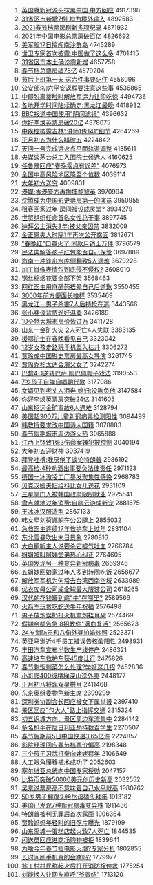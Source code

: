 1. [英国就新冠源头抹黑中国 中方回应](http://www.baidu.com/baidu?cl=3&tn=SE_baiduhomet8_jmjb7mjw&rsv_dl=fyb_top&fr=top1000&wd=%D3%A2%B9%FA%BE%CD%D0%C2%B9%DA%D4%B4%CD%B7%C4%A8%BA%DA%D6%D0%B9%FA%20%D6%D0%B7%BD%BB%D8%D3%A6) 4917398
1. [31省区市新增7例 均为境外输入](http://www.baidu.com/baidu?cl=3&tn=SE_baiduhomet8_jmjb7mjw&rsv_dl=fyb_top&fr=top1000&wd=31%CA%A1%C7%F8%CA%D0%D0%C2%D4%F67%C0%FD%20%BE%F9%CE%AA%BE%B3%CD%E2%CA%E4%C8%EB) 4892583
1. [2021春节档票房刷新多项纪录](http://www.baidu.com/baidu?cl=3&tn=SE_baiduhomet8_jmjb7mjw&rsv_dl=fyb_top&fr=top1000&wd=2021%B4%BA%BD%DA%B5%B5%C6%B1%B7%BF%CB%A2%D0%C2%B6%E0%CF%EE%BC%CD%C2%BC) 4871932
1. [2021年中国电影总票房破百亿](http://www.baidu.com/baidu?cl=3&tn=SE_baiduhomet8_jmjb7mjw&rsv_dl=fyb_top&fr=top1000&wd=2021%C4%EA%D6%D0%B9%FA%B5%E7%D3%B0%D7%DC%C6%B1%B7%BF%C6%C6%B0%D9%D2%DA) 4826692
1. [美军舰17日擅闯南沙群岛](http://www.baidu.com/baidu?cl=3&tn=SE_baiduhomet8_jmjb7mjw&rsv_dl=fyb_top&fr=top1000&wd=%C3%C0%BE%FC%BD%A217%C8%D5%C9%C3%B4%B3%C4%CF%C9%B3%C8%BA%B5%BA) 4745289
1. [世卫专家首次披露:中国做了这么多](http://www.baidu.com/baidu?cl=3&tn=SE_baiduhomet8_jmjb7mjw&rsv_dl=fyb_top&fr=top1000&wd=%CA%C0%CE%C0%D7%A8%BC%D2%CA%D7%B4%CE%C5%FB%C2%B6%3A%D6%D0%B9%FA%D7%F6%C1%CB%D5%E2%C3%B4%B6%E0) 4701415
1. [31省区市本土确诊零新增](http://www.baidu.com/baidu?cl=3&tn=SE_baiduhomet8_jmjb7mjw&rsv_dl=fyb_top&fr=top1000&wd=31%CA%A1%C7%F8%CA%D0%B1%BE%CD%C1%C8%B7%D5%EF%C1%E3%D0%C2%D4%F6) 4657758
1. [春节档总票房破75亿](http://www.baidu.com/baidu?cl=3&tn=SE_baiduhomet8_jmjb7mjw&rsv_dl=fyb_top&fr=top1000&wd=%B4%BA%BD%DA%B5%B5%D7%DC%C6%B1%B7%BF%C6%C675%D2%DA) 4579204
1. [节后上班第一天 这六件事要记住](http://www.baidu.com/baidu?cl=3&tn=SE_baiduhomet8_jmjb7mjw&rsv_dl=fyb_top&fr=top1000&wd=%BD%DA%BA%F3%C9%CF%B0%E0%B5%DA%D2%BB%CC%EC%20%D5%E2%C1%F9%BC%FE%CA%C2%D2%AA%BC%C7%D7%A1) 4556096
1. [公安部:初六平安返程要注意这些事](http://www.baidu.com/baidu?cl=3&tn=SE_baiduhomet8_jmjb7mjw&rsv_dl=fyb_top&fr=top1000&wd=%B9%AB%B0%B2%B2%BF%3A%B3%F5%C1%F9%C6%BD%B0%B2%B7%B5%B3%CC%D2%AA%D7%A2%D2%E2%D5%E2%D0%A9%CA%C2) 4536865
1. [中印脱离接触时解放军运力让印吃惊](http://www.baidu.com/baidu?cl=3&tn=SE_baiduhomet8_jmjb7mjw&rsv_dl=fyb_top&fr=top1000&wd=%D6%D0%D3%A1%CD%D1%C0%EB%BD%D3%B4%A5%CA%B1%BD%E2%B7%C5%BE%FC%D4%CB%C1%A6%C8%C3%D3%A1%B3%D4%BE%AA) 4494736
1. [各地开学时间陆续确定:黑龙江最晚](http://www.baidu.com/baidu?cl=3&tn=SE_baiduhomet8_jmjb7mjw&rsv_dl=fyb_top&fr=top1000&wd=%B8%F7%B5%D8%BF%AA%D1%A7%CA%B1%BC%E4%C2%BD%D0%F8%C8%B7%B6%A8%3A%BA%DA%C1%FA%BD%AD%D7%EE%CD%ED) 4418932
1. [BBC报道中国使用"阴间滤镜"](http://www.baidu.com/baidu?cl=3&tn=SE_baiduhomet8_jmjb7mjw&rsv_dl=fyb_top&fr=top1000&wd=BBC%B1%A8%B5%C0%D6%D0%B9%FA%CA%B9%D3%C3%22%D2%F5%BC%E4%C2%CB%BE%B5%22) 4396632
1. [你好李焕英票房破20亿](http://www.baidu.com/baidu?cl=3&tn=SE_baiduhomet8_jmjb7mjw&rsv_dl=fyb_top&fr=top1000&wd=%C4%E3%BA%C3%C0%EE%BB%C0%D3%A2%C6%B1%B7%BF%C6%C620%D2%DA) 4378075
1. [中疾控披露吉林"讲师1传141"细节](http://www.baidu.com/baidu?cl=3&tn=SE_baiduhomet8_jmjb7mjw&rsv_dl=fyb_top&fr=top1000&wd=%D6%D0%BC%B2%BF%D8%C5%FB%C2%B6%BC%AA%C1%D6%22%BD%B2%CA%A61%B4%AB141%22%CF%B8%BD%DA) 4264269
1. [正月初五为什么叫破五](http://www.baidu.com/baidu?cl=3&tn=SE_baiduhomet8_jmjb7mjw&rsv_dl=fyb_top&fr=top1000&wd=%D5%FD%D4%C2%B3%F5%CE%E5%CE%AA%CA%B2%C3%B4%BD%D0%C6%C6%CE%E5) 4224842
1. [天问一号完成远火点平面轨道调整](http://www.baidu.com/baidu?cl=3&tn=SE_baiduhomet8_jmjb7mjw&rsv_dl=fyb_top&fr=top1000&wd=%CC%EC%CE%CA%D2%BB%BA%C5%CD%EA%B3%C9%D4%B6%BB%F0%B5%E3%C6%BD%C3%E6%B9%EC%B5%C0%B5%F7%D5%FB) 4185611
1. [央媒谈茅台总工入围院士候选人](http://www.baidu.com/baidu?cl=3&tn=SE_baiduhomet8_jmjb7mjw&rsv_dl=fyb_top&fr=top1000&wd=%D1%EB%C3%BD%CC%B8%C3%A9%CC%A8%D7%DC%B9%A4%C8%EB%CE%A7%D4%BA%CA%BF%BA%F2%D1%A1%C8%CB) 4160625
1. [任鲁豫回应"春晚零点有误差"](http://www.baidu.com/baidu?cl=3&tn=SE_baiduhomet8_jmjb7mjw&rsv_dl=fyb_top&fr=top1000&wd=%C8%CE%C2%B3%D4%A5%BB%D8%D3%A6%22%B4%BA%CD%ED%C1%E3%B5%E3%D3%D0%CE%F3%B2%EE%22) 4076973
1. [全国中高风险地区降至个位数](http://www.baidu.com/baidu?cl=3&tn=SE_baiduhomet8_jmjb7mjw&rsv_dl=fyb_top&fr=top1000&wd=%C8%AB%B9%FA%D6%D0%B8%DF%B7%E7%CF%D5%B5%D8%C7%F8%BD%B5%D6%C1%B8%F6%CE%BB%CA%FD) 4039114
1. [大年初六送穷](http://www.baidu.com/baidu?cl=3&tn=SE_baiduhomet8_jmjb7mjw&rsv_dl=fyb_top&fr=top1000&wd=%B4%F3%C4%EA%B3%F5%C1%F9%CB%CD%C7%EE) 4009831
1. [港媒:香港警方再拘捕黎智英](http://www.baidu.com/baidu?cl=3&tn=SE_baiduhomet8_jmjb7mjw&rsv_dl=fyb_top&fr=top1000&wd=%B8%DB%C3%BD%3A%CF%E3%B8%DB%BE%AF%B7%BD%D4%D9%BE%D0%B2%B6%C0%E8%D6%C7%D3%A2) 3970994
1. [沈腾成为中国影史票房第一的演员](http://www.baidu.com/baidu?cl=3&tn=SE_baiduhomet8_jmjb7mjw&rsv_dl=fyb_top&fr=top1000&wd=%C9%F2%CC%DA%B3%C9%CE%AA%D6%D0%B9%FA%D3%B0%CA%B7%C6%B1%B7%BF%B5%DA%D2%BB%B5%C4%D1%DD%D4%B1) 3950955
1. [租客回家过年 房间被设成灵堂?](http://www.baidu.com/baidu?cl=3&tn=SE_baiduhomet8_jmjb7mjw&rsv_dl=fyb_top&fr=top1000&wd=%D7%E2%BF%CD%BB%D8%BC%D2%B9%FD%C4%EA%20%B7%BF%BC%E4%B1%BB%C9%E8%B3%C9%C1%E9%CC%C3%3F) 3934279
1. [世贸组织任命首名女性总干事](http://www.baidu.com/baidu?cl=3&tn=SE_baiduhomet8_jmjb7mjw&rsv_dl=fyb_top&fr=top1000&wd=%CA%C0%C3%B3%D7%E9%D6%AF%C8%CE%C3%FC%CA%D7%C3%FB%C5%AE%D0%D4%D7%DC%B8%C9%CA%C2) 3897745
1. [迪拜公主消失3年:被父亲囚禁](http://www.baidu.com/baidu?cl=3&tn=SE_baiduhomet8_jmjb7mjw&rsv_dl=fyb_top&fr=top1000&wd=%B5%CF%B0%DD%B9%AB%D6%F7%CF%FB%CA%A73%C4%EA%3A%B1%BB%B8%B8%C7%D7%C7%F4%BD%FB) 3832009
1. [金正恩夫人时隔1年再次公开露面](http://www.baidu.com/baidu?cl=3&tn=SE_baiduhomet8_jmjb7mjw&rsv_dl=fyb_top&fr=top1000&wd=%BD%F0%D5%FD%B6%F7%B7%F2%C8%CB%CA%B1%B8%F41%C4%EA%D4%D9%B4%CE%B9%AB%BF%AA%C2%B6%C3%E6) 3812671
1. ["春晚红"口罩火了 同款月销上万件](http://www.baidu.com/baidu?cl=3&tn=SE_baiduhomet8_jmjb7mjw&rsv_dl=fyb_top&fr=top1000&wd=%22%B4%BA%CD%ED%BA%EC%22%BF%DA%D5%D6%BB%F0%C1%CB%20%CD%AC%BF%EE%D4%C2%CF%FA%C9%CF%CD%F2%BC%FE) 3796579
1. [民法典解答孩子红包能否自己保管](http://www.baidu.com/baidu?cl=3&tn=SE_baiduhomet8_jmjb7mjw&rsv_dl=fyb_top&fr=top1000&wd=%C3%F1%B7%A8%B5%E4%BD%E2%B4%F0%BA%A2%D7%D3%BA%EC%B0%FC%C4%DC%B7%F1%D7%D4%BC%BA%B1%A3%B9%DC) 3697889
1. [海南一冲锋舟水库侧翻致5人遇难](http://www.baidu.com/baidu?cl=3&tn=SE_baiduhomet8_jmjb7mjw&rsv_dl=fyb_top&fr=top1000&wd=%BA%A3%C4%CF%D2%BB%B3%E5%B7%E6%D6%DB%CB%AE%BF%E2%B2%E0%B7%AD%D6%C25%C8%CB%D3%F6%C4%D1) 3679228
1. [加工肖像表情包到底侵不侵权?](http://www.baidu.com/baidu?cl=3&tn=SE_baiduhomet8_jmjb7mjw&rsv_dl=fyb_top&fr=top1000&wd=%BC%D3%B9%A4%D0%A4%CF%F1%B1%ED%C7%E9%B0%FC%B5%BD%B5%D7%C7%D6%B2%BB%C7%D6%C8%A8%3F) 3608010
1. [钢丝棉烟花要全部下架](http://www.baidu.com/baidu?cl=3&tn=SE_baiduhomet8_jmjb7mjw&rsv_dl=fyb_top&fr=top1000&wd=%B8%D6%CB%BF%C3%DE%D1%CC%BB%A8%D2%AA%C8%AB%B2%BF%CF%C2%BC%DC) 3568463
1. [网红医生用麻醉药捂晕自己后道歉](http://www.baidu.com/baidu?cl=3&tn=SE_baiduhomet8_jmjb7mjw&rsv_dl=fyb_top&fr=top1000&wd=%CD%F8%BA%EC%D2%BD%C9%FA%D3%C3%C2%E9%D7%ED%D2%A9%CE%E6%D4%CE%D7%D4%BC%BA%BA%F3%B5%C0%C7%B8) 3550455
1. [3000年前方便面长啥样](http://www.baidu.com/baidu?cl=3&tn=SE_baiduhomet8_jmjb7mjw&rsv_dl=fyb_top&fr=top1000&wd=3000%C4%EA%C7%B0%B7%BD%B1%E3%C3%E6%B3%A4%C9%B6%D1%F9) 3535469
1. [黑龙江一男子杀害7人后持枪在逃](http://www.baidu.com/baidu?cl=3&tn=SE_baiduhomet8_jmjb7mjw&rsv_dl=fyb_top&fr=top1000&wd=%BA%DA%C1%FA%BD%AD%D2%BB%C4%D0%D7%D3%C9%B1%BA%A67%C8%CB%BA%F3%B3%D6%C7%B9%D4%DA%CC%D3) 3443566
1. [张小斐谈背贾玲好温柔](http://www.baidu.com/baidu?cl=3&tn=SE_baiduhomet8_jmjb7mjw&rsv_dl=fyb_top&fr=top1000&wd=%D5%C5%D0%A1%EC%B3%CC%B8%B1%B3%BC%D6%C1%E1%BA%C3%CE%C2%C8%E1) 3426189
1. [10个特大城市房价皆过万](http://www.baidu.com/baidu?cl=3&tn=SE_baiduhomet8_jmjb7mjw&rsv_dl=fyb_top&fr=top1000&wd=10%B8%F6%CC%D8%B4%F3%B3%C7%CA%D0%B7%BF%BC%DB%BD%D4%B9%FD%CD%F2) 3411728
1. [山东一金矿火灾 2人死亡4人失联](http://www.baidu.com/baidu?cl=3&tn=SE_baiduhomet8_jmjb7mjw&rsv_dl=fyb_top&fr=top1000&wd=%C9%BD%B6%AB%D2%BB%BD%F0%BF%F3%BB%F0%D4%D6%202%C8%CB%CB%C0%CD%F64%C8%CB%CA%A7%C1%AA) 3383135
1. [援鄂护士在春晚看见自己](http://www.baidu.com/baidu?cl=3&tn=SE_baiduhomet8_jmjb7mjw&rsv_dl=fyb_top&fr=top1000&wd=%D4%AE%B6%F5%BB%A4%CA%BF%D4%DA%B4%BA%CD%ED%BF%B4%BC%FB%D7%D4%BC%BA) 3323042
1. [12岁女孩走路玩手机坠入枯井](http://www.baidu.com/baidu?cl=3&tn=SE_baiduhomet8_jmjb7mjw&rsv_dl=fyb_top&fr=top1000&wd=12%CB%EA%C5%AE%BA%A2%D7%DF%C2%B7%CD%E6%CA%D6%BB%FA%D7%B9%C8%EB%BF%DD%BE%AE) 3306272
1. [贾玲成中国影史票房最高女导演](http://www.baidu.com/baidu?cl=3&tn=SE_baiduhomet8_jmjb7mjw&rsv_dl=fyb_top&fr=top1000&wd=%BC%D6%C1%E1%B3%C9%D6%D0%B9%FA%D3%B0%CA%B7%C6%B1%B7%BF%D7%EE%B8%DF%C5%AE%B5%BC%D1%DD) 3261745
1. [贾玲乔杉太适合演父女了](http://www.baidu.com/baidu?cl=3&tn=SE_baiduhomet8_jmjb7mjw&rsv_dl=fyb_top&fr=top1000&wd=%BC%D6%C1%E1%C7%C7%C9%BC%CC%AB%CA%CA%BA%CF%D1%DD%B8%B8%C5%AE%C1%CB) 3242274
1. [巴黎4-1逆转巴萨 姆巴佩帽子戏法](http://www.baidu.com/baidu?cl=3&tn=SE_baiduhomet8_jmjb7mjw&rsv_dl=fyb_top&fr=top1000&wd=%B0%CD%C0%E84-1%C4%E6%D7%AA%B0%CD%C8%F8%20%C4%B7%B0%CD%C5%E5%C3%B1%D7%D3%CF%B7%B7%A8) 3190553
1. [7岁孩子自弹自唱朝代歌](http://www.baidu.com/baidu?cl=3&tn=SE_baiduhomet8_jmjb7mjw&rsv_dl=fyb_top&fr=top1000&wd=7%CB%EA%BA%A2%D7%D3%D7%D4%B5%AF%D7%D4%B3%AA%B3%AF%B4%FA%B8%E8) 3177086
1. [女婿见到老丈人泪奔 媳妇:没欺负他](http://www.baidu.com/baidu?cl=3&tn=SE_baiduhomet8_jmjb7mjw&rsv_dl=fyb_top&fr=top1000&wd=%C5%AE%D0%F6%BC%FB%B5%BD%C0%CF%D5%C9%C8%CB%C0%E1%B1%BC%20%CF%B1%B8%BE%3A%C3%BB%C6%DB%B8%BA%CB%FB) 3147584
1. [你好李焕英票房突破24亿](http://www.baidu.com/baidu?cl=3&tn=SE_baiduhomet8_jmjb7mjw&rsv_dl=fyb_top&fr=top1000&wd=%C4%E3%BA%C3%C0%EE%BB%C0%D3%A2%C6%B1%B7%BF%CD%BB%C6%C624%D2%DA) 3141605
1. [山东招远金矿事故6人遇难](http://www.baidu.com/baidu?cl=3&tn=SE_baiduhomet8_jmjb7mjw&rsv_dl=fyb_top&fr=top1000&wd=%C9%BD%B6%AB%D5%D0%D4%B6%BD%F0%BF%F3%CA%C2%B9%CA6%C8%CB%D3%F6%C4%D1) 3128794
1. [美国超300万儿童新冠病毒检测阳性](http://www.baidu.com/baidu?cl=3&tn=SE_baiduhomet8_jmjb7mjw&rsv_dl=fyb_top&fr=top1000&wd=%C3%C0%B9%FA%B3%AC300%CD%F2%B6%F9%CD%AF%D0%C2%B9%DA%B2%A1%B6%BE%BC%EC%B2%E2%D1%F4%D0%D4) 3094499
1. [韩教授要求改中国诗人国籍](http://www.baidu.com/baidu?cl=3&tn=SE_baiduhomet8_jmjb7mjw&rsv_dl=fyb_top&fr=top1000&wd=%BA%AB%BD%CC%CA%DA%D2%AA%C7%F3%B8%C4%D6%D0%B9%FA%CA%AB%C8%CB%B9%FA%BC%AE) 3078883
1. [春节假期城市周边游火热](http://www.baidu.com/baidu?cl=3&tn=SE_baiduhomet8_jmjb7mjw&rsv_dl=fyb_top&fr=top1000&wd=%B4%BA%BD%DA%BC%D9%C6%DA%B3%C7%CA%D0%D6%DC%B1%DF%D3%CE%BB%F0%C8%C8) 3065888
1. [江西上饶致1死3伤命案嫌犯被控制](http://www.baidu.com/baidu?cl=3&tn=SE_baiduhomet8_jmjb7mjw&rsv_dl=fyb_top&fr=top1000&wd=%BD%AD%CE%F7%C9%CF%C8%C4%D6%C21%CB%C03%C9%CB%C3%FC%B0%B8%CF%D3%B7%B8%B1%BB%BF%D8%D6%C6) 3040194
1. [大年初五迎财神](http://www.baidu.com/baidu?cl=3&tn=SE_baiduhomet8_jmjb7mjw&rsv_dl=fyb_top&fr=top1000&wd=%B4%F3%C4%EA%B3%F5%CE%E5%D3%AD%B2%C6%C9%F1) 3037419
1. [拜登吐槽:我厌倦了谈论特朗普](http://www.baidu.com/baidu?cl=3&tn=SE_baiduhomet8_jmjb7mjw&rsv_dl=fyb_top&fr=top1000&wd=%B0%DD%B5%C7%CD%C2%B2%DB%3A%CE%D2%D1%E1%BE%EB%C1%CB%CC%B8%C2%DB%CC%D8%C0%CA%C6%D5) 2986192
1. [最高检:4种劝酒出事要负法律责任](http://www.baidu.com/baidu?cl=3&tn=SE_baiduhomet8_jmjb7mjw&rsv_dl=fyb_top&fr=top1000&wd=%D7%EE%B8%DF%BC%EC%3A4%D6%D6%C8%B0%BE%C6%B3%F6%CA%C2%D2%AA%B8%BA%B7%A8%C2%C9%D4%F0%C8%CE) 2971123
1. [德国一冰激凌工厂暴发聚集性感染](http://www.baidu.com/baidu?cl=3&tn=SE_baiduhomet8_jmjb7mjw&rsv_dl=fyb_top&fr=top1000&wd=%B5%C2%B9%FA%D2%BB%B1%F9%BC%A4%C1%E8%B9%A4%B3%A7%B1%A9%B7%A2%BE%DB%BC%AF%D0%D4%B8%D0%C8%BE) 2968783
1. [贝克汉姆夫妇给科比女儿送花](http://www.baidu.com/baidu?cl=3&tn=SE_baiduhomet8_jmjb7mjw&rsv_dl=fyb_top&fr=top1000&wd=%B1%B4%BF%CB%BA%BA%C4%B7%B7%F2%B8%BE%B8%F8%BF%C6%B1%C8%C5%AE%B6%F9%CB%CD%BB%A8) 2931109
1. [三星掌门人被韩国政府限制就业](http://www.baidu.com/baidu?cl=3&tn=SE_baiduhomet8_jmjb7mjw&rsv_dl=fyb_top&fr=top1000&wd=%C8%FD%D0%C7%D5%C6%C3%C5%C8%CB%B1%BB%BA%AB%B9%FA%D5%FE%B8%AE%CF%DE%D6%C6%BE%CD%D2%B5) 2925541
1. [盘点就地过年消费:自嗨云游成新宠](http://www.baidu.com/baidu?cl=3&tn=SE_baiduhomet8_jmjb7mjw&rsv_dl=fyb_top&fr=top1000&wd=%C5%CC%B5%E3%BE%CD%B5%D8%B9%FD%C4%EA%CF%FB%B7%D1%3A%D7%D4%E0%CB%D4%C6%D3%CE%B3%C9%D0%C2%B3%E8) 2881675
1. [王冰冰汉服造型](http://www.baidu.com/baidu?cl=3&tn=SE_baiduhomet8_jmjb7mjw&rsv_dl=fyb_top&fr=top1000&wd=%CD%F5%B1%F9%B1%F9%BA%BA%B7%FE%D4%EC%D0%CD) 2867133
1. [韩女星刘荷娜躺在公公腿上](http://www.baidu.com/baidu?cl=3&tn=SE_baiduhomet8_jmjb7mjw&rsv_dl=fyb_top&fr=top1000&wd=%BA%AB%C5%AE%D0%C7%C1%F5%BA%C9%C4%C8%CC%C9%D4%DA%B9%AB%B9%AB%CD%C8%C9%CF) 2855032
1. [急救医生连续17年救护车上过年](http://www.baidu.com/baidu?cl=3&tn=SE_baiduhomet8_jmjb7mjw&rsv_dl=fyb_top&fr=top1000&wd=%BC%B1%BE%C8%D2%BD%C9%FA%C1%AC%D0%F817%C4%EA%BE%C8%BB%A4%B3%B5%C9%CF%B9%FD%C4%EA) 2831104
1. [东北雪暴吹出末日景象](http://www.baidu.com/baidu?cl=3&tn=SE_baiduhomet8_jmjb7mjw&rsv_dl=fyb_top&fr=top1000&wd=%B6%AB%B1%B1%D1%A9%B1%A9%B4%B5%B3%F6%C4%A9%C8%D5%BE%B0%CF%F3) 2780816
1. [大白鹅听主人说要杀它被气吐血](http://www.baidu.com/baidu?cl=3&tn=SE_baiduhomet8_jmjb7mjw&rsv_dl=fyb_top&fr=top1000&wd=%B4%F3%B0%D7%B6%EC%CC%FD%D6%F7%C8%CB%CB%B5%D2%AA%C9%B1%CB%FC%B1%BB%C6%F8%CD%C2%D1%AA) 2766784
1. [姐姐被叫阿姨堂弟热心纠正](http://www.baidu.com/baidu?cl=3&tn=SE_baiduhomet8_jmjb7mjw&rsv_dl=fyb_top&fr=top1000&wd=%BD%E3%BD%E3%B1%BB%BD%D0%B0%A2%D2%CC%CC%C3%B5%DC%C8%C8%D0%C4%BE%C0%D5%FD) 2764605
1. [英国发现另一种变异新冠病毒](http://www.baidu.com/baidu?cl=3&tn=SE_baiduhomet8_jmjb7mjw&rsv_dl=fyb_top&fr=top1000&wd=%D3%A2%B9%FA%B7%A2%CF%D6%C1%ED%D2%BB%D6%D6%B1%E4%D2%EC%D0%C2%B9%DA%B2%A1%B6%BE) 2669946
1. [五姐妹回娘家过年人多到转圈吃饭](http://www.baidu.com/baidu?cl=3&tn=SE_baiduhomet8_jmjb7mjw&rsv_dl=fyb_top&fr=top1000&wd=%CE%E5%BD%E3%C3%C3%BB%D8%C4%EF%BC%D2%B9%FD%C4%EA%C8%CB%B6%E0%B5%BD%D7%AA%C8%A6%B3%D4%B7%B9) 2658677
1. [解放军军机为何常去台湾西南空域](http://www.baidu.com/baidu?cl=3&tn=SE_baiduhomet8_jmjb7mjw&rsv_dl=fyb_top&fr=top1000&wd=%BD%E2%B7%C5%BE%FC%BE%FC%BB%FA%CE%AA%BA%CE%B3%A3%C8%A5%CC%A8%CD%E5%CE%F7%C4%CF%BF%D5%D3%F2) 2633989
1. [优衣库母公司成全球最大服装公司](http://www.baidu.com/baidu?cl=3&tn=SE_baiduhomet8_jmjb7mjw&rsv_dl=fyb_top&fr=top1000&wd=%D3%C5%D2%C2%BF%E2%C4%B8%B9%AB%CB%BE%B3%C9%C8%AB%C7%F2%D7%EE%B4%F3%B7%FE%D7%B0%B9%AB%CB%BE) 2618265
1. [汉代的存钱罐到底"牛"在哪里?](http://www.baidu.com/baidu?cl=3&tn=SE_baiduhomet8_jmjb7mjw&rsv_dl=fyb_top&fr=top1000&wd=%BA%BA%B4%FA%B5%C4%B4%E6%C7%AE%B9%DE%B5%BD%B5%D7%22%C5%A3%22%D4%DA%C4%C4%C0%EF%3F) 2589566
1. [火箭军玩贪吃蛇送牛年祝福](http://www.baidu.com/baidu?cl=3&tn=SE_baiduhomet8_jmjb7mjw&rsv_dl=fyb_top&fr=top1000&wd=%BB%F0%BC%FD%BE%FC%CD%E6%CC%B0%B3%D4%C9%DF%CB%CD%C5%A3%C4%EA%D7%A3%B8%A3) 2576498
1. [男子放炮误扔打火机拿炮捂耳朵](http://www.baidu.com/baidu?cl=3&tn=SE_baiduhomet8_jmjb7mjw&rsv_dl=fyb_top&fr=top1000&wd=%C4%D0%D7%D3%B7%C5%C5%DA%CE%F3%C8%D3%B4%F2%BB%F0%BB%FA%C4%C3%C5%DA%CE%E6%B6%FA%B6%E4) 2574469
1. [假期余额告急 8招教你"满血复活"](http://www.baidu.com/baidu?cl=3&tn=SE_baiduhomet8_jmjb7mjw&rsv_dl=fyb_top&fr=top1000&wd=%BC%D9%C6%DA%D3%E0%B6%EE%B8%E6%BC%B1%208%D5%D0%BD%CC%C4%E3%22%C2%FA%D1%AA%B8%B4%BB%EE%22) 2565623
1. [24岁消防员和八旬外婆拍婚纱照](http://www.baidu.com/baidu?cl=3&tn=SE_baiduhomet8_jmjb7mjw&rsv_dl=fyb_top&fr=top1000&wd=24%CB%EA%CF%FB%B7%C0%D4%B1%BA%CD%B0%CB%D1%AE%CD%E2%C6%C5%C5%C4%BB%E9%C9%B4%D5%D5) 2523371
1. [英亚马逊近4千员工被误告核酸阳性](http://www.baidu.com/baidu?cl=3&tn=SE_baiduhomet8_jmjb7mjw&rsv_dl=fyb_top&fr=top1000&wd=%D3%A2%D1%C7%C2%ED%D1%B7%BD%FC4%C7%A7%D4%B1%B9%A4%B1%BB%CE%F3%B8%E6%BA%CB%CB%E1%D1%F4%D0%D4) 2498931
1. [丰田汽车宣布半数生产线停产](http://www.baidu.com/baidu?cl=3&tn=SE_baiduhomet8_jmjb7mjw&rsv_dl=fyb_top&fr=top1000&wd=%B7%E1%CC%EF%C6%FB%B3%B5%D0%FB%B2%BC%B0%EB%CA%FD%C9%FA%B2%FA%CF%DF%CD%A3%B2%FA) 2486321
1. [高速堵车救护车获45度让行](http://www.baidu.com/baidu?cl=3&tn=SE_baiduhomet8_jmjb7mjw&rsv_dl=fyb_top&fr=top1000&wd=%B8%DF%CB%D9%B6%C2%B3%B5%BE%C8%BB%A4%B3%B5%BB%F145%B6%C8%C8%C3%D0%D0) 2475826
1. [春节剩饭剩菜怎么处理?学好这几招](http://www.baidu.com/baidu?cl=3&tn=SE_baiduhomet8_jmjb7mjw&rsv_dl=fyb_top&fr=top1000&wd=%B4%BA%BD%DA%CA%A3%B7%B9%CA%A3%B2%CB%D4%F5%C3%B4%B4%A6%C0%ED%3F%D1%A7%BA%C3%D5%E2%BC%B8%D5%D0) 2452836
1. [小哥爬400级楼梯深山送外卖](http://www.baidu.com/baidu?cl=3&tn=SE_baiduhomet8_jmjb7mjw&rsv_dl=fyb_top&fr=top1000&wd=%D0%A1%B8%E7%C5%C0400%BC%B6%C2%A5%CC%DD%C9%EE%C9%BD%CB%CD%CD%E2%C2%F4) 2448177
1. [正月初八将现双星拱月](http://www.baidu.com/baidu?cl=3&tn=SE_baiduhomet8_jmjb7mjw&rsv_dl=fyb_top&fr=top1000&wd=%D5%FD%D4%C2%B3%F5%B0%CB%BD%AB%CF%D6%CB%AB%D0%C7%B9%B0%D4%C2) 2411468
1. [东京奥组委物色新主席](http://www.baidu.com/baidu?cl=3&tn=SE_baiduhomet8_jmjb7mjw&rsv_dl=fyb_top&fr=top1000&wd=%B6%AB%BE%A9%B0%C2%D7%E9%CE%AF%CE%EF%C9%AB%D0%C2%D6%F7%CF%AF) 2399299
1. [深圳券协副会长回应被女下属举报](http://www.baidu.com/baidu?cl=3&tn=SE_baiduhomet8_jmjb7mjw&rsv_dl=fyb_top&fr=top1000&wd=%C9%EE%DB%DA%C8%AF%D0%AD%B8%B1%BB%E1%B3%A4%BB%D8%D3%A6%B1%BB%C5%AE%CF%C2%CA%F4%BE%D9%B1%A8) 2397410
1. [景区回应"包大人"路上指挥交通](http://www.baidu.com/baidu?cl=3&tn=SE_baiduhomet8_jmjb7mjw&rsv_dl=fyb_top&fr=top1000&wd=%BE%B0%C7%F8%BB%D8%D3%A6%22%B0%FC%B4%F3%C8%CB%22%C2%B7%C9%CF%D6%B8%BB%D3%BD%BB%CD%A8) 2315324
1. [初五返城方向、景区周边车流集中](http://www.baidu.com/baidu?cl=3&tn=SE_baiduhomet8_jmjb7mjw&rsv_dl=fyb_top&fr=top1000&wd=%B3%F5%CE%E5%B7%B5%B3%C7%B7%BD%CF%F2%A1%A2%BE%B0%C7%F8%D6%DC%B1%DF%B3%B5%C1%F7%BC%AF%D6%D0) 2284142
1. [多名枪手在尼日利亚劫持数百学生](http://www.baidu.com/baidu?cl=3&tn=SE_baiduhomet8_jmjb7mjw&rsv_dl=fyb_top&fr=top1000&wd=%B6%E0%C3%FB%C7%B9%CA%D6%D4%DA%C4%E1%C8%D5%C0%FB%D1%C7%BD%D9%B3%D6%CA%FD%B0%D9%D1%A7%C9%FA) 2270507
1. [春节假期前5日中国快递3.65亿件](http://www.baidu.com/baidu?cl=3&tn=SE_baiduhomet8_jmjb7mjw&rsv_dl=fyb_top&fr=top1000&wd=%B4%BA%BD%DA%BC%D9%C6%DA%C7%B05%C8%D5%D6%D0%B9%FA%BF%EC%B5%DD3.65%D2%DA%BC%FE) 2224857
1. [影院经理回应春节档票价偏高](http://www.baidu.com/baidu?cl=3&tn=SE_baiduhomet8_jmjb7mjw&rsv_dl=fyb_top&fr=top1000&wd=%D3%B0%D4%BA%BE%AD%C0%ED%BB%D8%D3%A6%B4%BA%BD%DA%B5%B5%C6%B1%BC%DB%C6%AB%B8%DF) 2198348
1. [三个孩子习武打拳向姥姥拜年](http://www.baidu.com/baidu?cl=3&tn=SE_baiduhomet8_jmjb7mjw&rsv_dl=fyb_top&fr=top1000&wd=%C8%FD%B8%F6%BA%A2%D7%D3%CF%B0%CE%E4%B4%F2%C8%AD%CF%F2%C0%D1%C0%D1%B0%DD%C4%EA) 2106649
1. [人工眼角膜移植术成功了](http://www.baidu.com/baidu?cl=3&tn=SE_baiduhomet8_jmjb7mjw&rsv_dl=fyb_top&fr=top1000&wd=%C8%CB%B9%A4%D1%DB%BD%C7%C4%A4%D2%C6%D6%B2%CA%F5%B3%C9%B9%A6%C1%CB) 2052603
1. [塞尔维亚总统向中国专家授勋](http://www.baidu.com/baidu?cl=3&tn=SE_baiduhomet8_jmjb7mjw&rsv_dl=fyb_top&fr=top1000&wd=%C8%FB%B6%FB%CE%AC%D1%C7%D7%DC%CD%B3%CF%F2%D6%D0%B9%FA%D7%A8%BC%D2%CA%DA%D1%AB) 2047157
1. [比特币突破50000美元创历史新高](http://www.baidu.com/baidu?cl=3&tn=SE_baiduhomet8_jmjb7mjw&rsv_dl=fyb_top&fr=top1000&wd=%B1%C8%CC%D8%B1%D2%CD%BB%C6%C650000%C3%C0%D4%AA%B4%B4%C0%FA%CA%B7%D0%C2%B8%DF) 2032552
1. [吴京说票房高不意味着自己水平就高](http://www.baidu.com/baidu?cl=3&tn=SE_baiduhomet8_jmjb7mjw&rsv_dl=fyb_top&fr=top1000&wd=%CE%E2%BE%A9%CB%B5%C6%B1%B7%BF%B8%DF%B2%BB%D2%E2%CE%B6%D7%C5%D7%D4%BC%BA%CB%AE%C6%BD%BE%CD%B8%DF) 1980762
1. [50岁男子翻跟头给岳母磕头拜年](http://www.baidu.com/baidu?cl=3&tn=SE_baiduhomet8_jmjb7mjw&rsv_dl=fyb_top&fr=top1000&wd=50%CB%EA%C4%D0%D7%D3%B7%AD%B8%FA%CD%B7%B8%F8%D4%C0%C4%B8%BF%C4%CD%B7%B0%DD%C4%EA) 1913182
1. [美国已发现7种新冠病毒变异株](http://www.baidu.com/baidu?cl=3&tn=SE_baiduhomet8_jmjb7mjw&rsv_dl=fyb_top&fr=top1000&wd=%C3%C0%B9%FA%D2%D1%B7%A2%CF%D67%D6%D6%D0%C2%B9%DA%B2%A1%B6%BE%B1%E4%D2%EC%D6%EA) 1911436
1. [特朗普被判无罪后首次露面](http://www.baidu.com/baidu?cl=3&tn=SE_baiduhomet8_jmjb7mjw&rsv_dl=fyb_top&fr=top1000&wd=%CC%D8%C0%CA%C6%D5%B1%BB%C5%D0%CE%DE%D7%EF%BA%F3%CA%D7%B4%CE%C2%B6%C3%E6) 1906364
1. [贾玲妈妈年轻时的旧照片曝光](http://www.baidu.com/baidu?cl=3&tn=SE_baiduhomet8_jmjb7mjw&rsv_dl=fyb_top&fr=top1000&wd=%BC%D6%C1%E1%C2%E8%C2%E8%C4%EA%C7%E1%CA%B1%B5%C4%BE%C9%D5%D5%C6%AC%C6%D8%B9%E2) 1879199
1. [山东禹城一蛋糕店起火致7人死亡](http://www.baidu.com/baidu?cl=3&tn=SE_baiduhomet8_jmjb7mjw&rsv_dl=fyb_top&fr=top1000&wd=%C9%BD%B6%AB%D3%ED%B3%C7%D2%BB%B5%B0%B8%E2%B5%EA%C6%F0%BB%F0%D6%C27%C8%CB%CB%C0%CD%F6) 1844535
1. [闪送员回应进商场购物被拒](http://www.baidu.com/baidu?cl=3&tn=SE_baiduhomet8_jmjb7mjw&rsv_dl=fyb_top&fr=top1000&wd=%C9%C1%CB%CD%D4%B1%BB%D8%D3%A6%BD%F8%C9%CC%B3%A1%B9%BA%CE%EF%B1%BB%BE%DC) 1839641
1. [为啥今年春节档电影火爆?专家分析](http://www.baidu.com/baidu?cl=3&tn=SE_baiduhomet8_jmjb7mjw&rsv_dl=fyb_top&fr=top1000&wd=%CE%AA%C9%B6%BD%F1%C4%EA%B4%BA%BD%DA%B5%B5%B5%E7%D3%B0%BB%F0%B1%AC%3F%D7%A8%BC%D2%B7%D6%CE%F6) 1802855
1. [长时间刷手机真的会瞎吗?](http://www.baidu.com/baidu?cl=3&tn=SE_baiduhomet8_jmjb7mjw&rsv_dl=fyb_top&fr=top1000&wd=%B3%A4%CA%B1%BC%E4%CB%A2%CA%D6%BB%FA%D5%E6%B5%C4%BB%E1%CF%B9%C2%F0%3F) 1779977
1. [翁丁村村民称起火后打开消防栓停水](http://www.baidu.com/baidu?cl=3&tn=SE_baiduhomet8_jmjb7mjw&rsv_dl=fyb_top&fr=top1000&wd=%CE%CC%B6%A1%B4%E5%B4%E5%C3%F1%B3%C6%C6%F0%BB%F0%BA%F3%B4%F2%BF%AA%CF%FB%B7%C0%CB%A8%CD%A3%CB%AE) 1775254
1. [刘能换人让网友直呼"爷青结"](http://www.baidu.com/baidu?cl=3&tn=SE_baiduhomet8_jmjb7mjw&rsv_dl=fyb_top&fr=top1000&wd=%C1%F5%C4%DC%BB%BB%C8%CB%C8%C3%CD%F8%D3%D1%D6%B1%BA%F4%22%D2%AF%C7%E0%BD%E1%22) 1713120